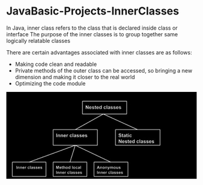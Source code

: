 # JavaBasic-Projects-InnerClasses

In Java, inner class refers to the class that is declared inside class or interface
The purpose of the inner classes is to group together same logically relatable classes 

There are certain advantages associated with inner classes are as follows:

- Making code clean and readable
- Private methods of the outer class can be accessed, so bringing a new dimension and making it closer to the real world
- Optimizing the code module

![](src/main/resources/inner_classes.png?raw=true)

